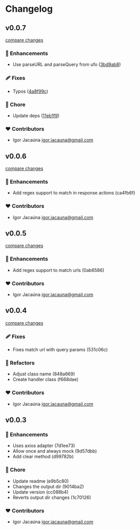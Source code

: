 # Changelog


## v0.0.7

[compare changes](https://github.com/igorjacauna/axios-dev-proxy/compare/v0.0.6...v0.0.7)

### 🚀 Enhancements

- Use parseURL and parseQuery from ufo ([3bd9ab8](https://github.com/igorjacauna/axios-dev-proxy/commit/3bd9ab8))

### 🩹 Fixes

- Typos ([4a8f99c](https://github.com/igorjacauna/axios-dev-proxy/commit/4a8f99c))

### 🏡 Chore

- Update deps ([11eb1f9](https://github.com/igorjacauna/axios-dev-proxy/commit/11eb1f9))

### ❤️ Contributors

- Igor Jacaúna <igor.jacauna@gmail.com>

## v0.0.6

[compare changes](https://undefined/undefined/compare/v0.0.5...v0.0.6)

### 🚀 Enhancements

- Add regex support to match in response actions (ca4fb6f)

### ❤️  Contributors

- Igor Jacaúna <igor.jacauna@gmail.com>

## v0.0.5

[compare changes](https://undefined/undefined/compare/v0.0.4...v0.0.5)

### 🚀 Enhancements

- Add regex support to match urls (0ab6586)

### ❤️  Contributors

- Igor Jacaúna <igor.jacauna@gmail.com>

## v0.0.4

[compare changes](https://undefined/undefined/compare/v0.0.3...v0.0.4)

### 🩹 Fixes

- Fixes match url with query params (531c06c)

### 💅 Refactors

- Adjust class name (848a669)
- Create handler class (f668dae)

### ❤️  Contributors

- Igor Jacaúna <igor.jacauna@gmail.com>

## v0.0.3


### 🚀 Enhancements

- Uses axios adapter (7d1ee73)
- Allow once and always mock (9d57dbb)
- Add clear method (d99782b)

### 🏡 Chore

- Update readme (e9b5c80)
- Changes the output dir (9014ba2)
- Update version (cc088b4)
- Reverts output dir changes (1c70126)

### ❤️  Contributors

- Igor Jacaúna <igor.jacauna@gmail.com>

